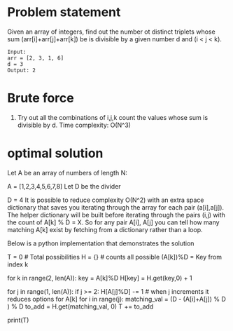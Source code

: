 # Problem statement
Given an array of integers, find out the number ot distinct triplets whose sum (arr[i]+arr[j]+arr[k]) be is divisible by a given number d and (i < j < k). 

```
Input:
arr = [2, 3, 1, 6]
d = 3
Output: 2
```

# Brute force 
1. Try out all the combinations of i,j,k count the values whose sum is divisible by d.
Time complexity: O(N^3)

# optimal solution 
Let A be an array of numbers of length N:

A = [1,2,3,4,5,6,7,8]
Let D be the divider

D = 4
It is possible to reduce complexity O(N^2) with an extra space dictionary that saves you iterating through the array for each pair (a[i],a[j]). The helper dictionary will be built before iterating through the pairs (i,j) with the count of A[k] % D = X. So for any pair A[i], A[j] you can tell how many matching A[k] exist by fetching from a dictionary rather than a loop.

Below is a python implementation that demonstrates the solution

T = 0 # Total possibilities
H = {} # counts all possible (A[k])%D = Key from index k

for k in range(2, len(A)):
  key = A[k]%D
  H[key] = H.get(key,0) + 1

for j in range(1, len(A)):
  if j >= 2:
    H[A[j]%D] -= 1 # when j increments it reduces options for A[k]
  for i in range(j):
    matching_val = (D - (A[i]+A[j]) % D ) % D
    to_add = H.get(matching_val, 0)
    T += to_add

print(T)